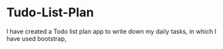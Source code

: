 # Tudo-List-Plan
I have created a Todo list plan app to write down my daily tasks, in which I have used bootstrap,
